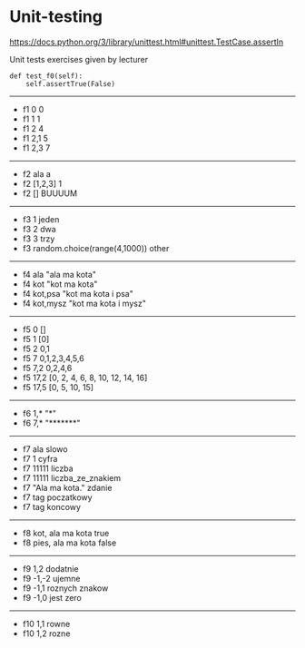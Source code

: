 # Unit-testing
https://docs.python.org/3/library/unittest.html#unittest.TestCase.assertIn

Unit tests exercises given by
lecturer

```
def test_f0(self):
    self.assertTrue(False)
```

---------------------------------------------------------------------

* f1 0 0
* f1 1 1
* f1 2 4
* f1 2,1  5
* f1 2,3  7
---------------------------------------------------------------------
* f2 ala a
* f2 [1,2,3] 1
* f2 [] BUUUUM
---------------------------------------------------------------------
* f3 1 jeden
* f3 2 dwa
* f3 3 trzy
* f3 random.choice(range(4,1000)) other
---------------------------------------------------------------------
* f4 ala "ala ma kota"
* f4 kot "kot ma kota"
* f4 kot,psa "kot ma kota i psa"
* f4 kot,mysz "kot ma kota i mysz"
---------------------------------------------------------------------
* f5 0 []
* f5 1 [0]
* f5 2 0,1
* f5 7 0,1,2,3,4,5,6
* f5 7,2 0,2,4,6
* f5 17,2 [0, 2, 4, 6, 8, 10, 12, 14, 16]
* f5 17,5 [0, 5, 10, 15]
---------------------------------------------------------------------
* f6 1,* "*"
* f6 7,* "*******"
---------------------------------------------------------------------
* f7  ala  slowo
* f7 1 cyfra
* f7 11111 liczba
* f7 11111 liczba_ze_znakiem
* f7 "Ala ma kota."  zdanie
* f7 <taaag>   tag poczatkowy
* f7 </taaag>   tag koncowy
---------------------------------------------------------------------
* f8 kot, ala ma kota  true
* f8 pies, ala ma kota  false
---------------------------------------------------------------------
* f9 1,2   dodatnie
* f9 -1,-2 ujemne
* f9 -1,1  roznych znakow
* f9 -1,0  jest zero
---------------------------------------------------------------------
* f10 1,1   rowne
* f10 1,2   rozne

